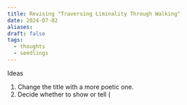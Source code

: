 ```yaml
---
title: Revising "Traversing Liminality Through Walking"
date: 2024-07-02
aliases: 
draft: false
tags:
  - thoughts
  - seedlings
---
```

Ideas
1. Change the title with a more poetic one.
2. Decide whether to show or tell (
